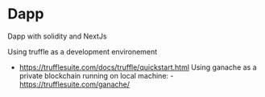 # Dapp
Dapp with solidity and NextJs


Using truffle as a development environement
  - https://trufflesuite.com/docs/truffle/quickstart.html
Using ganache as a private blockchain running on local machine:
  -https://trufflesuite.com/ganache/
